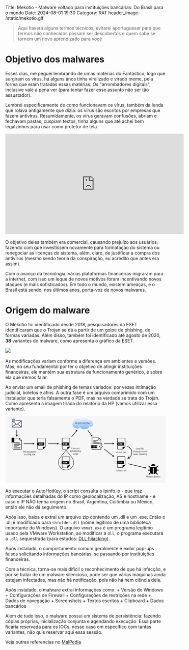 Title: Mekotio - Malware voltado para instituições bancárias: Do Brasil para o mundo
Date: 2024-08-01 19:30
Category: RAT
header_image: /static/mekotio.gif 
> Aqui haverá alguns termos técnicos, evitarei aportuguesar para que termos não conhecidos possam ser descobertos e quem sabe se tornem um novo aprendizado para você

# Objetivo dos malwares

Esses dias, me peguei lembrando de umas matérias do Fantástico, logo que surgiram os vírus, há alguns anos tinha viralizado e virado meme, pela forma que eram tratadas essas matérias. Os "arrombadores digitais", inclusive vale a pena ver (para tentar fazer esse assunto não ser tão assustador).

Lembrei especificamente de como funcionavam os vírus, também da lenda que rolava antigamente que dizia: os vírus são escritos por empresas que fazem antivírus. Resumidamente, os vírus geravam confusões, abriam e fechavam pastas, cuspiam textos, tinha alguns que até achei bem legalzinhos para usar como protetor de tela.

<iframe width="560" height="315" src="https://www.youtube.com/embed/lYKMeZHluKc?si=kaXFcNe85dVBoxQ3" title="YouTube video player" frameborder="0" allow="accelerometer; autoplay; clipboard-write; encrypted-media; gyroscope; picture-in-picture; web-share" referrerpolicy="strict-origin-when-cross-origin" allowfullscreen></iframe>

O objetivo deles também era comercial, causando prejuízo aos usuários, fazendo com que investissem novamente para formatação do sistema ou renegociar as licenças do sistema, além, claro, de justificar a compra dos antivírus (mesmo sendo teoria da conspiração, eu acredito que antes era assim).

Com o avanço da tecnologia, várias plataformas financeiras migraram para a internet, com isso um leque de novos motivos foram incentivando novos ataques (e mais sofisticados). Em todo o mundo, existem ameaças, e o Brasil está sendo, nos últimos anos, porta-voz de novos malwares.

# Origem do malware

O Mekotio foi identificado desde 2018, pesquisadores da ESET identificaram que o Trojan se dá a partir de um golpe de phishing, de formas variadas. Além disso, também foi identificado até agosto de 2020, **38** variantes do malware, como apresenta o gráfico da ESET.

![](https://www.eset.com/fileadmin/ESET/BLOG/mekotio_affected_countries.png)

As modificações variam conforme a diferença em ambientes e versões. Mas, no seu fundamental por ter o objetivo de atingir instituições financeiras, ele mantém sua estrutura de funcionamento genérico, é sobre ela que iremos falar.

Ao enviar um email de phishing de temas variados: por vezes intimação judicial, boletos e afins. A outra fase é um arquivo comprimido com um instalador que teria falsamente o PDF, mas na verdade se trata do Trojan. Como apresenta a imagem tirada do relatório da HP (vamos utilizar essa variante).

![](/static/mekotio-map.png)

Ao executar o AutoHotKey, o script consulta o ipinfo.io - que traz informações detalhadas do IP como geolocalização, AS e hostname - e caso o IP NÃO tenha origem no Brasil, Argentina, Colômbia ou México, então ele não dá seguimento.

Após isso, baixa e extrai um arquivo zip contendo um .dll e um .exe. Então o .dll é modificado para `shfolder.dll` (nome legítimo de uma biblioteca importante do Windows). O arquivo `vmnat.exe` é um programa legítimo usado pela VMware Workstation, ao modificar a `dll`, o programa executará a `.dll` sequestrada (para estudos: [DLL hijacking](https://attack.mitre.org/techniques/T1574)).

Após instalado, o comportamento comum geralmente é exibir pop-ups falsos solicitando informações bancárias, se passando por instituições financeiras.

Com a técnica, torna-se mais difícil o reconhecimento de que há infecção, e por se tratar de um malware silencioso, pode ser que várias máquinas ainda estejam infectadas, mas não há notificação, pois não há nem ciência dela.

Após instalado, o malware extrai informações como:
    + Versão do Windows
    + Configurações de Firewall
    + Configurações de restrições na rede
    + Dados de navegação
    + Screenshots
    + Textos escritos
    + Clipboard
    + Dados bancários

Além de tudo isso, o malware possui um sistema de persistência: fazendo cópias próprias, inicialização conjunta e agendando execução. Essa parte ficaria reservada para os IOCs, nesse caso em específico com tantas variantes, não quis reservar aqui essa sessão.

Veja outras referencias no [MalPedia](https://malpedia.caad.fkie.fraunhofer.de/details/win.Mekotio)

